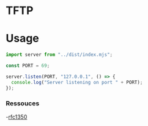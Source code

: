 # TFTP

# Usage

```js
import server from "../dist/index.mjs";

const PORT = 69;

server.listen(PORT, "127.0.0.1", () => {
  console.log("Server listening on port " + PORT);
});
```

### Ressouces

-[rfc1350](https://datatracker.ietf.org/doc/html/rfc1350)
